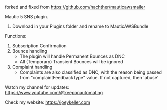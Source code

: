 forked and fixed from https://github.com/hachther/mauticawsmailer

Mautic 5 SNS plugin.

1. Download in your Plugins folder and rename to MauticAWSBundle

Functions:

1. Subscription Confirmation
2. Bounce handling
   - The plugin will handle Permanent Bounces as DNC
   - All (Temporary) Transient Bounces will be ignored
3. Complaint handling
   - Complaints are also classified as DNC, with the reason being passed from "complaintFeedbackType" value. If not captured, then 'abuse'
  
Watch my channel for updates:
https://www.youtube.com/@keeponautomating

Check my website:
https://joeykeller.com
